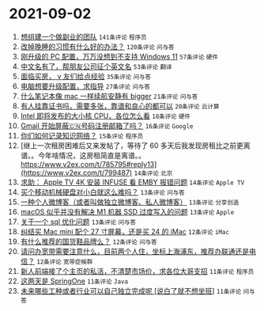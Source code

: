 # 2021-09-02

1. [想组建一个做副业的团队](https://www.v2ex.com/t/799366) `141条评论` `程序员`
1. [改掉晚睡的习惯有什么好的办法？](https://www.v2ex.com/t/799370) `120条评论` `问与答`
1. [刚升级的 PC 配置，万万没想到不支持 Windows 11](https://www.v2ex.com/t/799367) `57条评论` `硬件`
1. [中文名有了，帮朋友公司征个英文名](https://www.v2ex.com/t/799400) `53条评论` `翻译`
1. [面临买房， v 友们给点经验](https://www.v2ex.com/t/799444) `35条评论` `问与答`
1. [电脑想要升级配置，求指导](https://www.v2ex.com/t/799477) `27条评论` `问与答`
1. [什么笔记本像 mac 一样续航安静有 bigger](https://www.v2ex.com/t/799472) `21条评论` `问与答`
1. [有人挂靠证书吗，需要多张，靠谱和良心的都可以](https://www.v2ex.com/t/799482) `20条评论` `云计算`
1. [Intel 即将发布的大小核 CPU，各位怎么看](https://www.v2ex.com/t/799413) `18条评论` `硬件`
1. [Gmail 开始屏蔽🇨🇳号码注册邮箱了吗？](https://www.v2ex.com/t/799435) `16条评论` `Google`
1. [你们如何记录知识网络？](https://www.v2ex.com/t/799481) `15条评论` `程序员`
1. [继上一次租房困难后又来发帖了，等待了 60 多天后我发现房租比之前更离谱。。今年啥情况，这房租简直是离谱。。https://www.v2ex.com/t/785795#reply13](https://www.v2ex.com/t/799487) `14条评论` `北京`
1. [求助： Apple TV 4K 安装 INFUSE 看 EMBY 报错问题](https://www.v2ex.com/t/799411) `14条评论` `Apple TV`
1. [买个移动机械硬盘对小白就这么难吗？](https://www.v2ex.com/t/799473) `13条评论` `问与答`
1. [一种个人微博客（或者叫做独立微博客、私人微博客）](https://www.v2ex.com/t/799404) `13条评论` `分享创造`
1. [macOS 似乎并没有解决 M1 机器 SSD 过度写入的问题](https://www.v2ex.com/t/799384) `13条评论` `Apple`
1. [关于一个 sql 优化问题](https://www.v2ex.com/t/799378) `13条评论` `问与答`
1. [纠结买 Mac mini 配个 27 寸屏幕，还是买 24 的 iMac](https://www.v2ex.com/t/799419) `12条评论` `iMac`
1. [有什么推荐的国货鞋品牌么？](https://www.v2ex.com/t/799396) `12条评论` `问与答`
1. [请问办宽带需要注意什么，目前两个人住，坐标上海浦东，推荐办联通还是电信？](https://www.v2ex.com/t/799390) `12条评论` `宽带症候群`
1. [新人前端接了个主页的私活，不清楚市场价，求各位大哥支招](https://www.v2ex.com/t/799468) `11条评论` `程序员`
1. [这两天是 SpringOne](https://www.v2ex.com/t/799434) `11条评论` `Java`
1. [未来哪些工种或者行业可以自己独立完成呢 [说白了就不想坐班]](https://www.v2ex.com/t/799422) `11条评论` `问与答`
